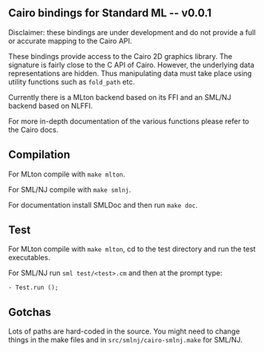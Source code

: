 
Cairo bindings for Standard ML -- v0.0.1
---

Disclaimer: these bindings are under development and do not provide
a full or accurate mapping to the Cairo API.

These bindings provide access to the Cairo 2D graphics library.
The signature is fairly close to the C API of Cairo. However, the
underlying data representations are hidden. Thus manipulating data
must take place using utility functions such as `fold_path` etc.

Currently there is a MLton backend based on its FFI and an SML/NJ
backend based on NLFFI.

For more in-depth documentation of the various functions please
refer to the Cairo docs.


Compilation
---

For MLton compile with `make mlton`.

For SML/NJ compile with `make smlnj`.

For documentation install SMLDoc and then run `make doc`.


Test
---

For MLton compile with `make mlton`, cd to the test directory and run
the test executables.

For SML/NJ run `sml test/<test>.cm` and then at the prompt type:

    - Test.run ();


Gotchas
---

Lots of paths are hard-coded in the source. You might need to change
things in the make files and in `src/smlnj/cairo-smlnj.make` for
SML/NJ.

